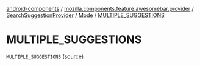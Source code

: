[android-components](../../../index.md) / [mozilla.components.feature.awesomebar.provider](../../index.md) / [SearchSuggestionProvider](../index.md) / [Mode](index.md) / [MULTIPLE_SUGGESTIONS](./-m-u-l-t-i-p-l-e_-s-u-g-g-e-s-t-i-o-n-s.md)

# MULTIPLE_SUGGESTIONS

`MULTIPLE_SUGGESTIONS` [(source)](https://github.com/mozilla-mobile/android-components/blob/master/components/feature/awesomebar/src/main/java/mozilla/components/feature/awesomebar/provider/SearchSuggestionProvider.kt#L128)